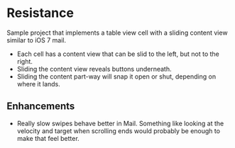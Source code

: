 Resistance
==========

Sample project that implements a table view cell with a sliding content view similar to iOS 7 mail. 

- Each cell has a content view that can be slid to the left, but not to the right.
- Sliding the content view reveals buttons underneath.
- Sliding the content part-way will snap it open or shut, depending on where it lands.


## Enhancements

- Really slow swipes behave better in Mail. Something like looking at the velocity and target when scrolling ends would probably be enough to make that feel better.

